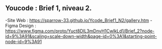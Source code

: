 ## Youcode : Brief 1, niveau 2.
-Site Web : <https://sparrow-33.github.io/Ycode_Brief1_N2/gallery.htm>
-Figma Design : <https://www.figma.com/proto/Yuct8DlL3mDnyH1CwlkLd1/Brief_2?node-id=9%3A91&scaling=scale-down-width&page-id=0%3A1&starting-point-node-id=9%3A91>
